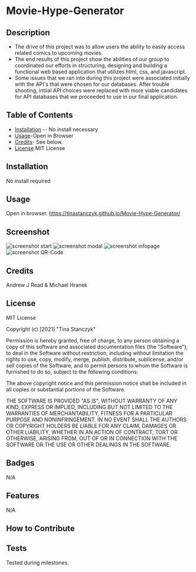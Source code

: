 # Movie-Hype-Generator
## Description
- The drive of this project was to allow users the ability to easily access related comics to upcoming movies.
- The end results of this project show the abilities of our group to coordinated our efforts in structuring, designing and building a functional web based application that utilizes html, css, and javascript.
- Some issues that we ran into during this project were associated initially with the API's that were chosen for our databases.  After trouble shooting, intiial API choices were replaced with more viable candidates for API databases that we proceeded to use in our final application.

## Table of Contents

- [Installation](#installation) -- No install necessary
- [Usage](#usage)-Open in Browser
- [Credits](#credits)- See below.
- [License](#license) MIT License
## Installation
No install required
## Usage
Open in browser.  https://tinastanczyk.github.io/Movie-Hype-Generator/
## Screenshot
![screenshot start](assets/images/savedMovies.png) 
![screenshot modal](assets/images/modalExample.png)
![screenshot infopage](assets/images/movieInfoPage.png)
![screenshot QR-Code](assets/images/QRcode.png)
## Credits
Andrew J Read & Michael Hranek
## License
MIT License

Copyright (c) [2021] "Tina Stanczyk"

Permission is hereby granted, free of charge, to any person obtaining a copy
of this software and associated documentation files (the "Software"), to deal
in the Software without restriction, including without limitation the rights
to use, copy, modify, merge, publish, distribute, sublicense, and/or sell
copies of the Software, and to permit persons to whom the Software is
furnished to do so, subject to the following conditions:

The above copyright notice and this permission notice shall be included in all
copies or substantial portions of the Software.

THE SOFTWARE IS PROVIDED "AS IS", WITHOUT WARRANTY OF ANY KIND, EXPRESS OR
IMPLIED, INCLUDING BUT NOT LIMITED TO THE WARRANTIES OF MERCHANTABILITY,
FITNESS FOR A PARTICULAR PURPOSE AND NONINFRINGEMENT. IN NO EVENT SHALL THE
AUTHORS OR COPYRIGHT HOLDERS BE LIABLE FOR ANY CLAIM, DAMAGES OR OTHER
LIABILITY, WHETHER IN AN ACTION OF CONTRACT, TORT OR OTHERWISE, ARISING FROM,
OUT OF OR IN CONNECTION WITH THE SOFTWARE OR THE USE OR OTHER DEALINGS IN THE
SOFTWARE.
## Badges
N/A
## Features
N/A
## How to Contribute

## Tests
Tested during milestones.
